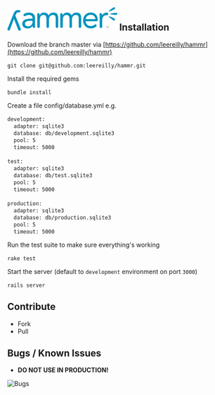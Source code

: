 ![Bugs](https://github.com/leereilly/hammr/raw/master/public/images/hammr-logo-small.png "Bugs")
Installation
------------

Download the branch master via [https://github.com/leereilly/hammr](https://github.com/leereilly/hammr)

    git clone git@github.com:leereilly/hammr.git
    
Install the required gems

    bundle install
   
Create a file config/database.yml e.g.


    development:
      adapter: sqlite3
      database: db/development.sqlite3
      pool: 5
      timeout: 5000

    test:
      adapter: sqlite3
      database: db/test.sqlite3
      pool: 5
      timeout: 5000

    production:
      adapter: sqlite3
      database: db/production.sqlite3
      pool: 5
      timeout: 5000
      
Run the test suite to make sure everything's working

    rake test      
      
Start the server (default to `development` environment on port `3000`)

    rails server   
    
Contribute
----------
* Fork
* Pull    
   
Bugs / Known Issues
-------------------   

* **DO NOT USE IN PRODUCTION!**

![Bugs](http://i.imgur.com/K8vsw.gif "Bugs")